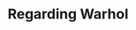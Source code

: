 ---
ee_id_show: '2848'
title: Regarding Warhol
url: regarding-warhol
live_url:
year: '2013'
venue: Warhol Museum
state_country: Pittsburgh
type:
dates:
wwwnews:
wwweblast:
pitch: Silver Clouds, Super Mario Clouds ;-),,
ps:
credits:
download:
layout: shows
---